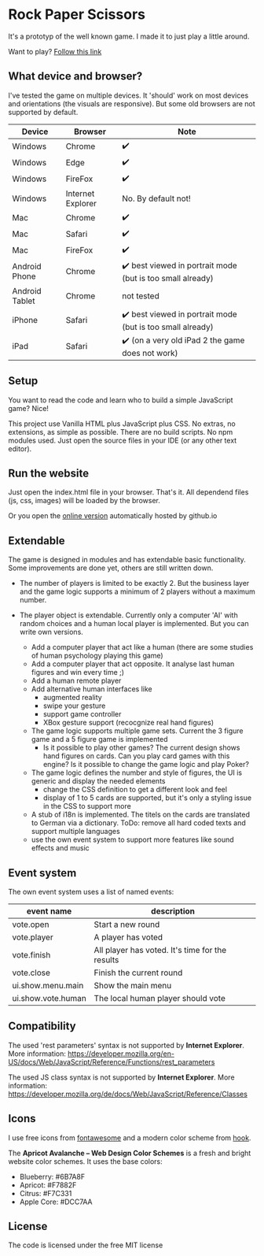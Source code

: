 # Rock Paper Scissors

It's a prototyp of the well known game.
I made it to just play a little around.

Want to play?
[Follow this link](https://tursics.github.io/rock-paper-scissors/)

## What device and browser?

I've tested the game on multiple devices.
It 'should' work on most devices and orientations (the visuals are responsive).
But some old browsers are not supported by default.

Device   |Browser  |Note
---------|---------|-----
Windows  |Chrome   |:heavy_check_mark:
Windows  |Edge     |:heavy_check_mark:
Windows  |FireFox  |:heavy_check_mark:
Windows  |Internet Explorer  |No. By default not!
Mac      |Chrome   |:heavy_check_mark:
Mac      |Safari   |:heavy_check_mark:
Mac      |FireFox  |:heavy_check_mark:
Android Phone  |Chrome   |:heavy_check_mark: best viewed in portrait mode (but is too small already)
Android Tablet |Chrome   |not tested
iPhone   |Safari   |:heavy_check_mark: best viewed in portrait mode (but is too small already)
iPad     |Safari   |:heavy_check_mark: (on a very old iPad 2 the game does not work)

## Setup

You want to read the code and learn who to build a simple JavaScript game?
Nice!

This project use Vanilla HTML plus JavaScript plus CSS.
No extras, no extensions, as simple as possible.
There are no build scripts.
No npm modules used.
Just open the source files in your IDE (or any other text editor).

## Run the website

Just open the index.html file in your browser.
That's it.
All dependend files (js, css, images) will be loaded by the browser.

Or you open the [online version](https://tursics.github.io/rock-paper-scissors/) automatically hosted by github.io

## Extendable

The game is designed in modules and has extendable basic functionality.
Some improvements are done yet, others are still written down.

- The number of players is limited to be exactly 2. But the business layer and the game logic supports a minimum of 2 players without a maximum number.

- The player object is extendable. Currently only a computer 'AI' with random choices and a human local player is implemented. But you can write own versions.
  - Add a computer player that act like a human (there are some studies of human psychology playing this game)
  - Add a computer player that act opposite. It analyse last human figures and win every time ;)
  - Add a human remote player
  - Add alternative human interfaces like
    - augmented reality
    - swipe your gesture
    - support game controller
    - XBox gesture support (recocgnize real hand figures)
  - The game logic supports multiple game sets. Current the 3 figure game and a 5 figure game is implemented
    - Is it possible to play other games? The current design shows hand figures on cards. Can you play card games with this engine? Is it possible to change the game logic and play Poker?
  - The game logic defines the number and style of figures, the UI is generic and display the needed elements
    - change the CSS definition to get a different look and feel
    - display of 1 to 5 cards are supported, but it's only a styling issue in the CSS to support more
  - A stub of i18n is implemented. The titels on the cards are translated to German via a dictionary. ToDo: remove all hard coded texts and support multiple languages
  - use the own event system to support more features like sound effects and music

## Event system

The own event system uses a list of named events:

event name          | description
--------------------|------------
vote.open           |Start a new round
vote.player         |A player has voted
vote.finish         |All player has voted. It's time for the results
vote.close          |Finish the current round
ui.show.menu.main   |Show the main menu
ui.show.vote.human  |The local human player should vote

## Compatibility

The used 'rest parameters' syntax is not supported by **Internet Explorer**. More information: https://developer.mozilla.org/en-US/docs/Web/JavaScript/Reference/Functions/rest_parameters

The used JS class syntax is not supported by **Internet Explorer**. More information: https://developer.mozilla.org/de/docs/Web/JavaScript/Reference/Classes

## Icons

I use free icons from [fontawesome](https://fontawesome.com/icons/) and a modern color scheme from [hook](https://hookagency.com/blog/website-color-schemes-2020/). 

The **Apricot Avalanche – Web Design Color Schemes** is a fresh and bright website color schemes. It uses the base colors:

- Blueberry: #6B7A8F
- Apricot: #F7882F
- Citrus: #F7C331
- Apple Core: #DCC7AA

## License

The code is licensed under the free MIT license
